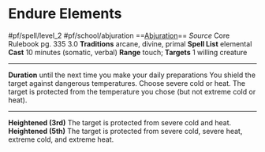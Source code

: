 # Endure Elements
#pf/spell/level_2 #pf/school/abjuration 
==[Abjuration](../../../Traits/Abjuration.md)==
*Source* Core Rulebook pg. 335 3.0
**Traditions** arcane, divine, primal
**Spell List** elemental
**Cast** 10 minutes (somatic, verbal)
**Range** touch; **Targets** 1 willing creature

---
**Duration** until the next time you make your daily preparations
You shield the target against dangerous temperatures. Choose severe cold or heat. The target is protected from the temperature you chose (but not extreme cold or heat).

<hr>

**Heightened (3rd)** The target is protected from severe cold and heat.
**Heightened (5th)** The target is protected from severe cold, severe heat, extreme cold, and extreme heat.